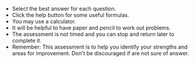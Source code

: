 * Select the best answer for each question.
* Click the help button for some useful formulas.
* You may use a calculator.
* It will be helpful to have paper and pencil to work out problems.
* The assessment is not timed and you can stop and return later to complete it.
* Remember: This assessment is to help you identify your strengths and areas for improvement. Don't be discouraged if are not sure of answer.
